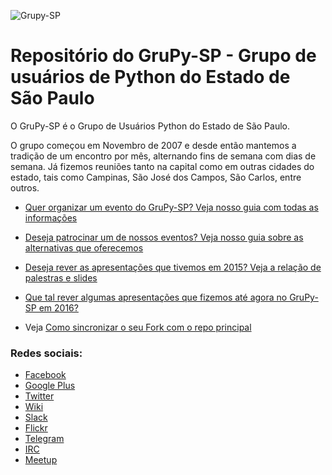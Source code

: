 ![Grupy-SP](https://raw.githubusercontent.com/grupy-sp/logo/master/logo-grupy.png)

# Repositório do GruPy-SP - Grupo de usuários de Python do Estado de São Paulo

O GruPy-SP é o Grupo de Usuários Python do Estado de São Paulo.

O grupo começou em Novembro de 2007 e desde então mantemos a tradição de um encontro por mês, alternando fins de semana com dias de semana. Já fizemos reuniões tanto na capital como em outras cidades do estado, tais como Campinas, São José dos Campos, São Carlos, entre outros.

- [Quer organizar um evento do GruPy-SP? Veja nosso guia com todas as informações](https://github.com/grupy-sp/encontros/blob/master/como-organizar-um-grupysp.md)

- [Deseja patrocinar um de nossos eventos? Veja nosso guia sobre as alternativas que oferecemos](https://github.com/grupy-sp/encontros/blob/master/patrocinio-grupysp.md)

- [Deseja rever as apresentações que tivemos em 2015? Veja a relação de palestras e slides](https://github.com/grupy-sp/encontros/tree/master/2015)

- [Que tal rever algumas apresentações que fizemos até agora no GruPy-SP em 2016?](https://github.com/grupy-sp/encontros/tree/master/2016)

- Veja [Como sincronizar o seu Fork com o repo principal](https://github.com/grupy-sp/encontros/wiki/Como-sincronizar-o-seu-Fork-com-o-repo-principal)

### Redes sociais:

* [Facebook](https://www.facebook.com/grupysp)
* [Google Plus](https://plus.google.com/communities/117889929013238911492)
* [Twitter](https://twitter.com/grupysp)
* [Wiki](http://wiki.python.org.br/GrupySP)
* [Slack](https://grupysp.herokuapp.com/)
* [Flickr](https://www.flickr.com/photos/37128592@N03/albums)
* [Telegram](https://telegram.me/joinchat/CquhWAgxneh4k9v6CQH0wg)
* [IRC](http://webchat.freenode.net/?channels=grupy-sp)
* [Meetup](http://www.meetup.com/pt-BR/Grupy-SP/)

